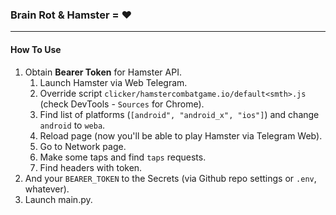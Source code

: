 ### Brain Rot & Hamster = ❤️

---

#### How To Use

1. Obtain **Bearer Token** for Hamster API.
   1. Launch Hamster via Web Telegram.
   2. Override script `clicker/hamstercombatgame.io/default<smth>.js` (check DevTools - `Sources` for Chrome).
   3. Find list of platforms (`[android", "android_x", "ios"]`) and change `android` to `weba`.
   4. Reload page (now you'll be able to play Hamster via Telegram Web).
   5. Go to Network page.
   6. Make some taps and find `taps` requests.
   7. Find headers with token.
2. And your `BEARER_TOKEN` to the Secrets (via Github repo settings or `.env`, whatever).
3. Launch main.py.
